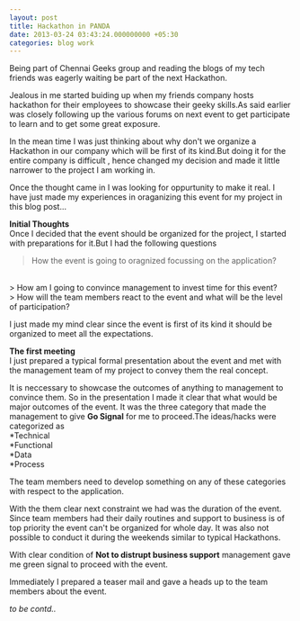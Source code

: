 ```yaml
---
layout: post
title: Hackathon in PANDA
date: 2013-03-24 03:43:24.000000000 +05:30
categories: blog work
---
```

Being part of Chennai Geeks group and reading the blogs of my tech friends was eagerly waiting be part of the next Hackathon.

Jealous in me started buiding up when my friends company hosts hackathon for their employees to showcase their geeky skills.As said earlier was closely following up the various forums on next event to get participate to learn and to get some great exposure.

In the mean time I was just thinking about why don't we organize a Hackathon in our company which will be first of its kind.But doing it for the entire company is difficult , hence changed my decision and made it little narrower to the project I am working in.

Once the thought came in I was looking for oppurtunity to make it real. I have just made my experiences in oraganizing this event for my project in this blog post...

**Initial Thoughts**
 <br>
 Once I decided that the event should be organized for the project, I started with preparations for it.But I had the following questions<br>
>  How the event is going to oragnized focussing on the application?
<br>
> How am I going to convince management to invest time for this event?
<br>
> How will the team members react to the event and what will be the level of participation?

I just made my mind clear since the event is first of its kind it should be organized to meet all the expectations.

**The first meeting**
<br>
I just prepared a typical formal presentation about the event and met with the management team of my project to convey them the real concept.

It is neccessary to showcase the outcomes of anything to management to convince them. So in the presentation I made it clear that what would be major outcomes of the event. It was the three category that made the management to give **Go Signal** for me to proceed.The ideas/hacks were categorized as <BR>
*Technical<br>
*Functional<br>
*Data<br>
*Process<br>

The team members need to develop something on any of these categories with respect to the application.

With the them clear next constraint we had was the duration of the event. Since team members had their daily routines and support to business is of top priority the event can't be organized for whole day. It was also not possible to conduct it during the weekends similar to typical Hackathons.

With clear condition of **Not to distrupt business support** management gave me green signal to proceed with the event.

Immediately I prepared a teaser mail and gave a heads up to the team members about the event.

*to be contd..*









